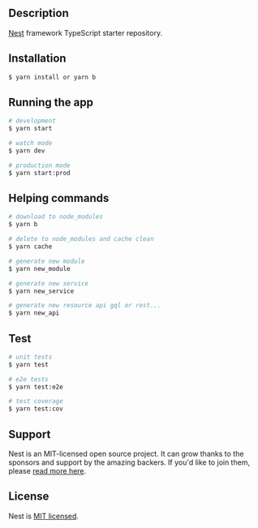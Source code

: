 ## Description

[Nest](https://github.com/nestjs/nest) framework TypeScript starter repository.

## Installation

```bash
$ yarn install or yarn b
```

## Running the app

```bash
# development
$ yarn start

# watch mode
$ yarn dev

# production mode
$ yarn start:prod
```

## Helping commands

```bash
# download to node_modules
$ yarn b

# delete to node_modules and cache clean
$ yarn cache

# generate new module
$ yarn new_module

# generate new service
$ yarn new_service

# generate new resource api gql or rest...
$ yarn new_api
```

## Test

```bash
# unit tests
$ yarn test

# e2e tests
$ yarn test:e2e

# test coverage
$ yarn test:cov
```

## Support

Nest is an MIT-licensed open source project. It can grow thanks to the sponsors and support by the amazing backers. If you'd like to join them, please [read more here](https://docs.nestjs.com/support).

## License

Nest is [MIT licensed](LICENSE).
